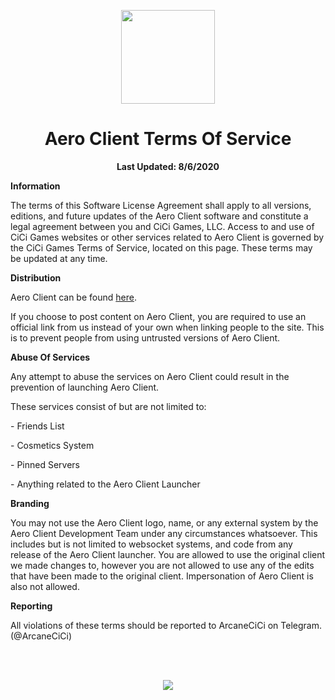 <!DOCTYPE html>
<html>

<p align="center">
    <img src="https://i.imgur.com/e4Au1VM.png" width="150" height="150"/>
    <h1 align="center">Aero Client Terms Of Service</h1>
    <p align="center">
    <strong>Last Updated: 8/6/2020</strong>
    </p>
</p>

<strong>Information</strong>

<p>The terms of this Software License Agreement shall apply to all versions, editions, and future updates of the Aero Client software and constitute a legal agreement between you and CiCi Games, LLC. Access to and use of CiCi Games websites or other services related to Aero Client is governed by the CiCi Games Terms of Service, located on this page. These terms may be updated at any time.</p>

<strong>Distribution</strong>

<p>Aero Client can be found <a href="http://aeroclient.tk">here</a>.</p>
    
<p>If you choose to post content on Aero Client, you are required to use an official link from us instead of your own when linking people to the site. This is to prevent people from using untrusted versions of Aero Client.</p>

<strong>Abuse Of Services</strong>

<p>Any attempt to abuse the services on Aero Client could result in the prevention of launching Aero Client.</p>
<p>These services consist of but are not limited to:</p>
<p>- Friends List</p>
<p>- Cosmetics System</p>
<p>- Pinned Servers</p>
<p>- Anything related to the Aero Client Launcher</p>

<strong>Branding</strong>

<p>You may not use the Aero Client logo, name, or any external system by the Aero Client Development Team under any circumstances whatsoever. This includes but is not limited to websocket systems, and code from any release of the Aero Client launcher. You are allowed to use the original client we made changes to, however you are not allowed to use any of the edits that have been made to the original client. Impersonation of Aero Client is also not allowed.</p>

<strong>Reporting</strong>

<p>All violations of these terms should be reported to ArcaneCiCi on Telegram. (@ArcaneCiCi)</p>
<br>
<br>
<p align="center">
    <a href="https://github.com/Aero-Client/Privacy-Policy">
    <img src="https://raw.githubusercontent.com/Aero-Client/Aero-Client.github.io/master/button.png">
    </a>
</p>
</html>
